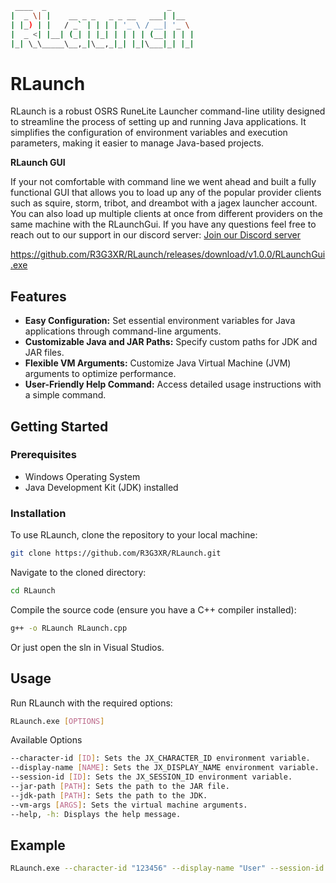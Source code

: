 ```bash
 ____  _                           _     
|  _ \| |    __ _ _   _ _ __   ___| |__  
| |_) | |   / _` | | | | '_ \ / __| '_ \ 
|  _ <| |__| (_| | |_| | | | | (__| | | |
|_| \_\_____\__,_|\__,_|_| |_|\___|_| |_|
```

# RLaunch

RLaunch is a robust OSRS RuneLite Launcher command-line utility designed to streamline the process of setting up and running Java applications. It simplifies the configuration of environment variables and execution parameters, making it easier to manage Java-based projects.

**RLaunch GUI**

If your not comfortable with command line we went ahead and built a fully functional GUI that allows you to load up any of the popular provider clients such as squire, storm, tribot, and dreambot with a jagex launcher account. You can also load up multiple clients at once from different providers on the same machine with the RLaunchGui. If you have any questions feel free to reach out to our support in our discord server: [Join our Discord server](https://recoderz.org)


https://github.com/R3G3XR/RLaunch/releases/download/v1.0.0/RLaunchGui.exe

## Features

- **Easy Configuration:** Set essential environment variables for Java applications through command-line arguments.
- **Customizable Java and JAR Paths:** Specify custom paths for JDK and JAR files.
- **Flexible VM Arguments:** Customize Java Virtual Machine (JVM) arguments to optimize performance.
- **User-Friendly Help Command:** Access detailed usage instructions with a simple command.

## Getting Started

### Prerequisites

- Windows Operating System
- Java Development Kit (JDK) installed

### Installation

To use RLaunch, clone the repository to your local machine:

```bash
git clone https://github.com/R3G3XR/RLaunch.git
```

Navigate to the cloned directory:

```bash 
cd RLaunch
```

Compile the source code (ensure you have a C++ compiler installed):

```bash 
g++ -o RLaunch RLaunch.cpp
``` 

Or just open the sln in Visual Studios.

## Usage

Run RLaunch with the required options:

```bash 
RLaunch.exe [OPTIONS]
```

Available Options
```bash
--character-id [ID]: Sets the JX_CHARACTER_ID environment variable.
--display-name [NAME]: Sets the JX_DISPLAY_NAME environment variable.
--session-id [ID]: Sets the JX_SESSION_ID environment variable.
--jar-path [PATH]: Sets the path to the JAR file.
--jdk-path [PATH]: Sets the path to the JDK.
--vm-args [ARGS]: Sets the virtual machine arguments.
--help, -h: Displays the help message.
```

## Example

```bash
RLaunch.exe --character-id "123456" --display-name "User" --session-id "ABC123" --jar-path "C:\Path\To\JarFile.jar" --jdk-path "C:\Path\To\JDK\bin\java.exe" --vm-args "-Xmx1G -Xss2m"
```
